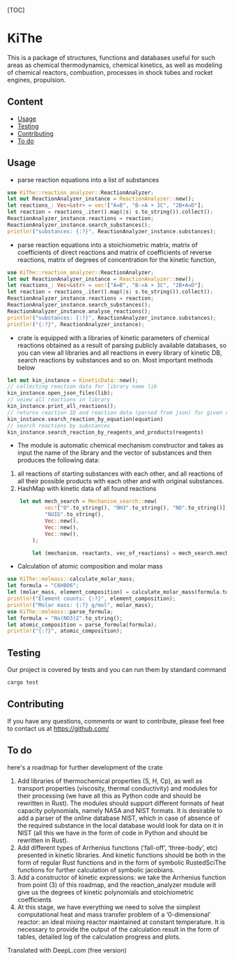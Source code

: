 [TOC]

# KiThe

This is a package of structures, functions and databases useful for such areas as chemical thermodynamics, chemical kinetics, as well as modeling of chemical reactors, combustion, processes in shock tubes and rocket engines, propulsion. 

## Content
- [Usage](#usage)
- [Testing](#testing)
- [Contributing](#contributing)
- [To do](#to-do)



## Usage
- parse reaction equations into a list of substances 
```rust
use KiThe::reaction_analyzer::ReactionAnalyzer;
let mut ReactionAnalyzer_instance = ReactionAnalyzer::new();
let reactions_: Vec<&str> = vec!["A=B", "B->A + 3C", "2B+A=D"];
let reaction = reactions_.iter().map(|s| s.to_string()).collect();
ReactionAnalyzer_instance.reactions = reaction;
ReactionAnalyzer_instance.search_substances();
println!("substances: {:?}", ReactionAnalyzer_instance.substances);
```
- parse reaction equations into a stoichiometric matrix, matrix of coefficients of direct reactions and matrix of coefficients of reverse reactions, matrix of degrees of concentration for the 
 kinetic function,
```rust
use KiThe::reaction_analyzer::ReactionAnalyzer;
let mut ReactionAnalyzer_instance = ReactionAnalyzer::new();
let reactions_: Vec<&str> = vec!["A=B", "B->A + 3C", "2B+A=D"];
let reaction = reactions_.iter().map(|s| s.to_string()).collect();
ReactionAnalyzer_instance.reactions = reaction;
ReactionAnalyzer_instance.search_substances();
ReactionAnalyzer_instance.analyse_reactions();
println!("substances: {:?}", ReactionAnalyzer_instance.substances);
println!("{:?}", ReactionAnalyzer_instance);
```
- crate is equipped with a libraries of kinetic parameters of chemical reactions obtained as a result of parsing publicly available databases, so you can
view all libraries and all reactions in every library
of kinetic DB, search reactions by substances and so on. Most important methods below
```rust
let mut kin_instance = KineticData::new();
// collecting reaction data for library name lib
kin_instance.open_json_files(lib);
// veiew all reactions in library
kin_instance.print_all_reactions();
// returns reaction ID and reaction data (parsed from json) for given reaction equation
kin_instance.search_reaction_by_equation(equation)
// search reactions by substances 
kin_instance.search_reaction_by_reagents_and_products(reagents)
```
-  The module is automatic chemical mechanism constructor and takes as input the name of the library and the vector of substances and then produces the following data:
  1) all reactions of starting substances with each other, and all reactions of all their possible products with each other and with original substances. 
  2) HashMap with kinetic data of all found reactions
```rust
    let mut mech_search = Mechanism_search::new(
            vec!["O".to_string(), "NH3".to_string(), "NO".to_string()],
            "NUIG".to_string(),
            Vec::new(),
            Vec::new(),
            Vec::new(),
        );

        let (mechanism, reactants, vec_of_reactions) = mech_search.mechfinder_api();
```
 - Calculation of atomic composition and molar mass
 ```rust
use KiThe::molmass::calculate_molar_mass;
 let formula = "C6H8O6";
let (molar_mass, element_composition) = calculate_molar_mass(formula.to_string()); 
 println!("Element counts: {:?}", element_composition);
 println!("Molar mass: {:?} g/mol", molar_mass);
use KiThe::molmass::parse_formula;
let formula = "Na(NO3)2".to_string();
let atomic_composition = parse_formula(formula);
println!("{:?}", atomic_composition);
 ```
## Testing
Our project is covered by tests and you can run them by standard command
```sh
cargo test
```

## Contributing
If you have any questions, comments or want to contribute, please feel free to contact us at https://github.com/



## To do
here's a roadmap for further development of the crate 
1) Add libraries of thermochemical properties (S, H, Cp), as well as transport properties (viscosity, thermal conductivity) and modules for their processing (we have all this as Python code and should be rewritten in Rust). The modules should support different formats of heat capacity polynomials, namely NASA and NIST formats. It is desirable to add a parser of the online database NIST, which in case of absence of the required substance in the local database would look for data on it in NIST (all this we have in the form of code in Python and should be rewritten in Rust). 
2) Add different types of Arrhenius functions (‘fall-off’, ‘three-body’, etc) presented in kinetic libraries. And kinetic functions should be both in the form of regular Rust functions and in the form of symbolic RustedSciThe functions for further calculation of symbolic jacobians.
3) Add a constructor of kinetic expressions: we take the Arrhenius function from point (3) of this roadmap, and the reaction_analyzer module will give us the degrees of kinetic polynomials and stoichiometric coefficients
4) At this stage, we have everything we need to solve the simplest computational heat and mass transfer problem of a ‘0-dimensional’ reactor: an ideal mixing reactor maintained at constant temperature. It is necessary to provide the output of the calculation result in the form of tables, detailed log of the calculation progress and plots. 

Translated with DeepL.com (free version)


